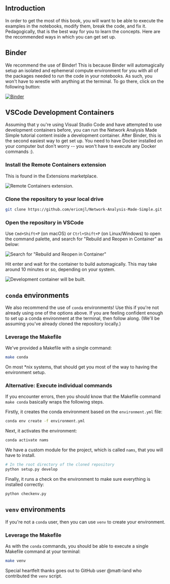 ## Introduction

In order to get the most of this book,
you will want to be able to execute the examples in the notebooks,
modify them, break the code, and fix it.
Pedagogically, that is the best way for you to learn the concepts.
Here are the recommended ways in which you can get set up.

## Binder

We recommend the use of Binder!
This is because Binder will automagically setup
an isolated and ephemeral compute environment for you
with all of the packages needed to run the code in your notebooks.
As such, you won't have to wrestle with anything at the terminal.
To go there, click on the following button:

[![Binder](https://mybinder.org/badge.svg)](https://mybinder.org/v2/gh/ericmjl/Network-Analysis-Made-Simple/master)

## VSCode Development Containers

Assuming that y ou're using Visual Studio Code
and have attempted to use development containers before,
you can run the Network Analysis Made Simple tutorial content
inside a development container.
After Binder, this is the second easiest way to get set up.
You need to have Docker installed on your computer
but don't worry -- you won't have to execute any Docker commands :).

### Install the Remote Containers extension

This is found in the Extensions marketplace.

![Remote Containers extension.](https://user-images.githubusercontent.com/2631566/164070556-7ca675bc-d700-4e1b-a8e4-f07bc77c79f8.png)

### Clone the repository to your local drive

```bash
git clone https://github.com/ericmjl/Network-Analysis-Made-Simple.git
```

### Open the repository in VSCode

Use `Cmd+Shift+P` (on macOS) or `Ctrl+Shift+P` (on Linux/Windows)
to open the command palette, and search for "Rebuild and Reopen in Container" as below:

![Search for "Rebuild and Reopen in Container"](https://user-images.githubusercontent.com/2631566/164071398-ff115bd0-02fc-4827-935a-2785a354360f.png)

Hit enter and wait for the container to build automagically. This may take around 10 minutes or so, depending on your system.

![Development container will be built.](https://user-images.githubusercontent.com/2631566/164071594-d3ddf3fa-9c78-48f3-be56-09a453f8eb0a.png)

## `conda` environments

We also recommend the use of `conda` environments!
Use this if you're not already using one of the options above.
If you are feeling confident enough to set up
a conda environment at the terminal,
then follow along.
(We'll be assuming you've already cloned the repository locally.)

### Leverage the Makefile

We've provided a Makefile with a single command:

```bash
make conda
```

On most \*nix systems, that should get you most of the way
to having the environment setup.

### Alternative: Execute individual commands

If you encounter errors, then you should know that the Makefile command
`make conda`
basically wraps the following steps.

Firstly, it creates the conda environment based on the `environment.yml` file:

```bash
conda env create -f environment.yml
```

Next, it activates the environment:

```bash
conda activate nams
```

We have a custom module for the project, which is called `nams`,
that you will have to install.

```bash
# In the root directory of the cloned repository
python setup.py develop
```

Finally, it runs a check on the environment
to make sure everything is installed correctly:

```bash
python checkenv.py
```

## `venv` environments

If you're not a `conda` user, then you can use `venv` to create your environment.


### Leverage the Makefile

As with the `conda` commands, you should be able
to execute a single Makefile command at your terminal:

```bash
make venv
```

Special heartfelt thanks goes out to GitHub user @matt-land
who contributed the `venv` script.
